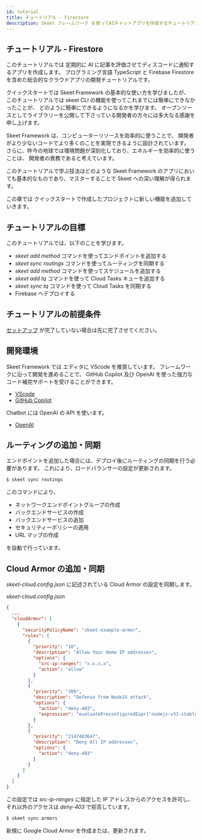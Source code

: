 ```yaml
---
id: tutorial
title: チュートリアル - Firestore
description: Skeet フレームワーク を使ってAIチャットアプリを作成するチュートリアルです。
---
```


## チュートリアル - Firestore

このチュートリアルでは 定期的に AI に記事を評価させてディスコードに通知するアプリを作成します。
プログラミング言語 TypeScript と Firebase Firestore を含めた総合的なクラウドアプリの開発チュートリアルです。

クイックスタートでは Skeet Framework の基本的な使い方を学びましたが、
このチュートリアルでは skeet CLI の機能を使ってこれまでには簡単にできなかったことが、
どのように簡単にできるようになるかを学びます。
オープンソースとしてライブラリーを公開して下さっている開発者の方々には多大なる感謝を申し上げます。

Skeet Framework は、コンピューターリソースを効率的に使うことで、
開発者がより少ないコードでより多くのことを実現できるように設計されています。
さらに、昨今の地球では環境問題が深刻化しており、エネルギーを効率的に使うことは、
開発者の責務であると考えています。

このチュートリアルで学ぶ技法はどのような Skeet Framework のアプリにおいても基本的なものであり、マスターすることで Skeet への深い理解が得られます。

この章では クイックスタートで作成したプロジェクトに新しい機能を追加していきます。

## チュートリアルの目標

このチュートリアルでは、以下のことを学びます。

- _skeet add method_ コマンドを使ってエンドポイントを追加する
- _skeet sync routings_ コマンドを使ってルーティングを同期する
- _skeet add method_ コマンドを使ってスケジュールを追加する
- _skeet add tq_ コマンドを使って Cloud Tasks キューを追加する
- _skeet sync tq_ コマンドを使って Cloud Tasks を同期する
- Firebase へデプロイする

## チュートリアルの前提条件

[セットアップ](/ja/doc/skeet-firestore/setup) が完了していない場合は先に完了させてください。

## 開発環境

Skeet Framework では エディタに VScode を推奨しています。
フレームワークに沿って開発を進めることで、
GitHub Copilot 及び OpenAI を使った強力なコード補完サポートを受けることができます。

- [VScode](https://code.visualstudio.com/)
- [GitHub Copilot](https://copilot.github.com/)

Chatbot には OpenAI の API を使います。

- [OpenAI](https://openai.com/)

## ルーティングの追加・同期

エンドポイントを追加した場合には、デプロイ後にルーティングの同期を行う必要があります。
これにより、ロードバランサーの設定が更新されます。

```bash
$ skeet sync routings
```

このコマンドにより、

- ネットワークエンドポイントグループの作成
- バックエンドサービスの作成
- バックエンドサービスの追加
- セキュリティーポリシーの適用
- URL マップの作成

を自動で行っています。

## Cloud Armor の追加・同期

_skeet-cloud.config.json_ に記述されている Cloud Armor の設定を同期します。

_skeet-cloud.config.json_

```json
{
  ...
  "cloudArmor": [
    {
      "securityPolicyName": "skeet-example-armor",
      "rules": [
        {
          "priority": "10",
          "description": "Allow Your Home IP addresses",
          "options": {
            "src-ip-ranges": "x.x.x.x",
            "action": "allow"
          }
        },
        {
          "priority": "300",
          "description": "Defense from NodeJS attack",
          "options": {
            "action": "deny-403",
            "expression": "evaluatePreconfiguredExpr('nodejs-v33-stable')"
          }
        },
        {
          "priority": "2147483647",
          "description": "Deny All IP addresses",
          "options": {
            "action": "deny-403"
          }
        }
      ]
    }
  ]
}
```

この設定では _src-ip-ranges_ に指定した IP アドレスからのアクセスを許可し、
それ以外のアクセスは _deny-403_ で拒否しています。

```bash
$ skeet sync armors
```

新規に Google Cloud Armor を作成または、更新されます。

